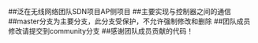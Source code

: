 ##泛在无线网络团队SDN项目AP侧项目
##主要实现与控制器之间的通信
##master分支为主要分支，此分支受保护，不允许强制修改和删除
##团队成员修改请提交到community分支
##感谢团队成员贡献的代码！
